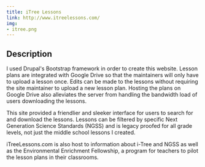 ```yaml
---
title: iTree Lessons
link: http://www.itreelessons.com/
img:
- itree.png
---
```


## Description
I used Drupal's Bootstrap framework in order to create this website. Lesson plans are integrated with Google Drive so that the maintainers will only have to upload a lesson once. Edits can be made to the lessons without requiring the site maintainer to upload a new lesson plan. Hosting the plans on Google Drive also alleviates the server from handling the bandwidth load of users downloading the lessons. 

This site provided a friendlier and sleeker interface for users to search for and download the lessons. Lessons can be filtered by specific Next Generation Science Standards (NGSS) and is legacy proofed for all grade levels, not just the middle school lessons I created. 

iTreeLessons.com is also host to information about i-Tree and NGSS as well as the Environmental Enrichment Fellowship, a program for teachers to pilot the lesson plans in their classrooms. 